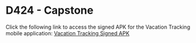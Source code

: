 # D424 - Capstone

Click the following link to access the signed APK for the Vacation Tracking mobile application:
[Vacation Tracking Signed APK](https://jden285.github.io/jden285/app-release.apk)
